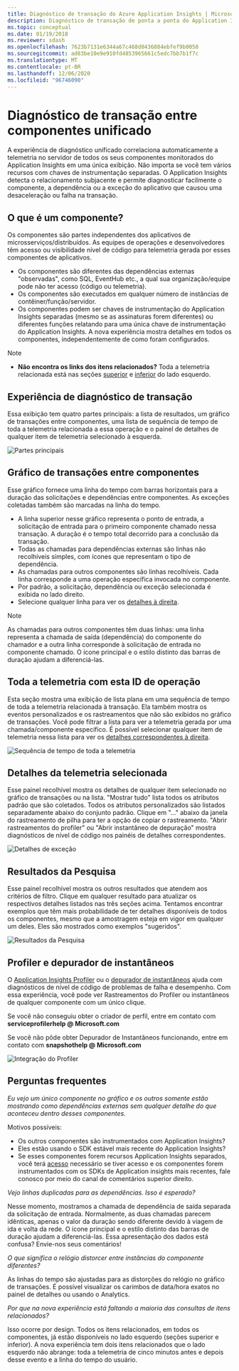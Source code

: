 ```yaml
---
title: Diagnóstico de transação do Azure Application Insights | Microsoft Docs
description: Diagnóstico de transação de ponta a ponta do Application Insights
ms.topic: conceptual
ms.date: 01/19/2018
ms.reviewer: sdash
ms.openlocfilehash: 7623b7131e6344a67c468d0436884ebfef9b0058
ms.sourcegitcommit: ad83be10e9e910fd4853965661c5edc7bb7b1f7c
ms.translationtype: MT
ms.contentlocale: pt-BR
ms.lasthandoff: 12/06/2020
ms.locfileid: "96746090"
---
```

# <a name="unified-cross-component-transaction-diagnostics"></a>Diagnóstico de transação entre componentes unificado

A experiência de diagnóstico unificado correlaciona automaticamente a telemetria no servidor de todos os seus componentes monitorados do Application Insights em uma única exibição. Não importa se você tem vários recursos com chaves de instrumentação separadas. O Application Insights detecta o relacionamento subjacente e permite diagnosticar facilmente o componente, a dependência ou a exceção do aplicativo que causou uma desaceleração ou falha na transação.

## <a name="what-is-a-component"></a>O que é um componente?

Os componentes são partes independentes dos aplicativos de microsserviços/distribuídos. As equipes de operações e desenvolvedores têm acesso ou visibilidade nível de código para telemetria gerada por esses componentes de aplicativos.

* Os componentes são diferentes das dependências externas "observadas", como SQL, EventHub etc., a qual sua organização/equipe pode não ter acesso (código ou telemetria).
* Os componentes são executados em qualquer número de instâncias de contêiner/função/servidor.
* Os componentes podem ser chaves de instrumentação do Application Insights separadas (mesmo se as assinaturas forem diferentes) ou diferentes funções relatando para uma única chave de instrumentação do Application Insights. A nova experiência mostra detalhes em todos os componentes, independentemente de como foram configurados.

> [!NOTE]
> * **Não encontra os links dos itens relacionados?** Toda a telemetria relacionada está nas seções [superior](#cross-component-transaction-chart) e [inferior](#all-telemetry-with-this-operation-id) do lado esquerdo. 

## <a name="transaction-diagnostics-experience"></a>Experiência de diagnóstico de transação
Essa exibição tem quatro partes principais: a lista de resultados, um gráfico de transações entre componentes, uma lista de sequência de tempo de toda a telemetria relacionada a essa operação e o painel de detalhes de qualquer item de telemetria selecionado à esquerda.

![Partes principais](media/transaction-diagnostics/4partsCrossComponent.png)

## <a name="cross-component-transaction-chart"></a>Gráfico de transações entre componentes

Esse gráfico fornece uma linha do tempo com barras horizontais para a duração das solicitações e dependências entre componentes. As exceções coletadas também são marcadas na linha do tempo.

* A linha superior nesse gráfico representa o ponto de entrada, a solicitação de entrada para o primeiro componente chamado nessa transação. A duração é o tempo total decorrido para a conclusão da transação.
* Todas as chamadas para dependências externas são linhas não recolhíveis simples, com ícones que representam o tipo de dependência.
* As chamadas para outros componentes são linhas recolhíveis. Cada linha corresponde a uma operação específica invocada no componente.
* Por padrão, a solicitação, dependência ou exceção selecionada é exibida no lado direito.
* Selecione qualquer linha para ver os [detalhes à direita](#details-of-the-selected-telemetry). 

> [!NOTE]
> As chamadas para outros componentes têm duas linhas: uma linha representa a chamada de saída (dependência) do componente do chamador e a outra linha corresponde à solicitação de entrada no componente chamado. O ícone principal e o estilo distinto das barras de duração ajudam a diferenciá-las.

## <a name="all-telemetry-with-this-operation-id"></a>Toda a telemetria com esta ID de operação

Esta seção mostra uma exibição de lista plana em uma sequência de tempo de toda a telemetria relacionada à transação. Ela também mostra os eventos personalizados e os rastreamentos que não são exibidos no gráfico de transações. Você pode filtrar a lista para ver a telemetria gerada por uma chamada/componente específico. É possível selecionar qualquer item de telemetria nessa lista para ver os [detalhes correspondentes à direita](#details-of-the-selected-telemetry).

![Sequência de tempo de toda a telemetria](media/transaction-diagnostics/allTelemetryDrawerOpened.png)

## <a name="details-of-the-selected-telemetry"></a>Detalhes da telemetria selecionada

Esse painel recolhível mostra os detalhes de qualquer item selecionado no gráfico de transações ou na lista. "Mostrar tudo" lista todos os atributos padrão que são coletados. Todos os atributos personalizados são listados separadamente abaixo do conjunto padrão. Clique em "..." abaixo da janela do rastreamento de pilha para ter a opção de copiar o rastreamento. "Abrir rastreamentos do profiler" ou "Abrir instantâneo de depuração" mostra diagnósticos de nível de código nos painéis de detalhes correspondentes.

![Detalhes de exceção](media/transaction-diagnostics/exceptiondetail.png)

## <a name="search-results"></a>Resultados da Pesquisa

Esse painel recolhível mostra os outros resultados que atendem aos critérios de filtro. Clique em qualquer resultado para atualizar os respectivos detalhes listados nas três seções acima. Tentamos encontrar exemplos que têm mais probabilidade de ter detalhes disponíveis de todos os componentes, mesmo que a amostragem esteja em vigor em qualquer um deles. Eles são mostrados como exemplos "sugeridos".

![Resultados da Pesquisa](media/transaction-diagnostics/searchResults.png)

## <a name="profiler-and-snapshot-debugger"></a>Profiler e depurador de instantâneos

O [Application Insights Profiler](./profiler.md) ou o [depurador de instantâneos](snapshot-debugger.md) ajuda com diagnósticos de nível de código de problemas de falha e desempenho. Com essa experiência, você pode ver Rastreamentos do Profiler ou instantâneos de qualquer componente com um único clique.

Se você não conseguiu obter o criador de perfil, entre em contato com **serviceprofilerhelp \@ Microsoft.com**

Se você não pôde obter Depurador de Instantâneos funcionando, entre em contato com **snapshothelp \@ Microsoft.com**

![Integração do Profiler](media/transaction-diagnostics/profilerTraces.png)

## <a name="faq"></a>Perguntas frequentes

*Eu vejo um único componente no gráfico e os outros somente estão mostrando como dependências externas sem qualquer detalhe do que aconteceu dentro desses componentes.*

Motivos possíveis:

* Os outros componentes são instrumentados com Application Insights?
* Eles estão usando o SDK estável mais recente do Application Insights?
* Se esses componentes forem recursos Application Insights separados, você terá [acesso](resources-roles-access-control.md) necessário se tiver acesso e os componentes forem instrumentados com os SDKs de Application insights mais recentes, fale conosco por meio do canal de comentários superior direito.

*Vejo linhas duplicadas para as dependências. Isso é esperado?*

Nesse momento, mostramos a chamada de dependência de saída separada da solicitação de entrada. Normalmente, as duas chamadas parecem idênticas, apenas o valor da duração sendo diferente devido à viagem de ida e volta da rede. O ícone principal e o estilo distinto das barras de duração ajudam a diferenciá-las. Essa apresentação dos dados está confusa? Envie-nos seus comentários!

*O que significa o relógio distorcer entre instâncias do componente diferentes?*

As linhas do tempo são ajustadas para as distorções do relógio no gráfico de transações. É possível visualizar os carimbos de data/hora exatos no painel de detalhes ou usando o Analytics.

*Por que na nova experiência está faltando a maioria das consultas de itens relacionados?*

Isso ocorre por design. Todos os itens relacionados, em todos os componentes, já estão disponíveis no lado esquerdo (seções superior e inferior). A nova experiência tem dois itens relacionados que o lado esquerdo não abrange: toda a telemetria de cinco minutos antes e depois desse evento e a linha do tempo do usuário.

